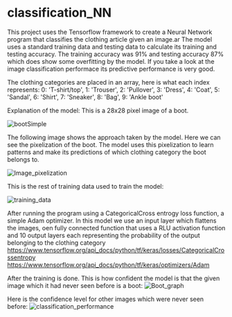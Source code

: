 # classification_NN
This project uses the Tensorflow framework to create a Neural Network program that classifies the clothing article given an image.ar
The model uses a standard training data and testing data to calculate its training and testing accuracy.
The training accuracy was 91% and testing accuracy 87% which does show some overfitting by the model. 
If you take a look at the image classification performace its predictive performance is very good.

The clothing categories are placed in an array, here is what each index represents:
0: 'T-shirt/top',
1: 'Trouser', 
2: 'Pullover', 
3: 'Dress', 
4: 'Coat',
5: 'Sandal', 
6: 'Shirt', 
7: 'Sneaker', 
8: 'Bag', 
9: 'Ankle boot'

Explanation of the model:
This is a 28x28 pixel image of a boot.

![bootSimple](https://github.com/Kevv55/classification_NN/assets/100497778/8911436f-bcdc-4256-a2f0-d3ad1c68fb16)

The following image shows the approach taken by the model. Here we can see the pixelization of the boot. The model uses this pixelization to learn patterns and make its predictions of which clothing category the boot belongs to.

![Image_pixelization](https://github.com/Kevv55/classification_NN/assets/100497778/58cb8112-480d-4bac-be72-9d79e29af840)

This is the rest of training data used to train the model:

![training_data](https://github.com/Kevv55/classification_NN/assets/100497778/553662cd-67ec-43e4-968c-64855965b44d)


After running the program using a CategoricalCross entrogy loss function, a simple Adam optimizer. In this model we use an input layer which flattens the images, oen fully connected function that uses a RLU activation function and 10 output layers each representing the probability of the output belonging to the clothing category
https://www.tensorflow.org/api_docs/python/tf/keras/losses/CategoricalCrossentropy
https://www.tensorflow.org/api_docs/python/tf/keras/optimizers/Adam

After the training is done. This is how confident the model is that the given image which it had never seen before is a boot:
![Boot_graph](https://github.com/Kevv55/classification_NN/assets/100497778/b199bfc3-542f-4eef-a55f-c085209d15f7)

Here is the confidence level for other images which were never seen before:
![classification_performance](https://github.com/Kevv55/classification_NN/assets/100497778/b8b2a849-36b4-48b1-985a-e72765cb5c9d)

